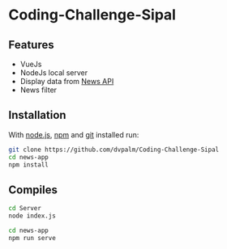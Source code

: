 # Coding-Challenge-Sipal

## Features
- VueJs
- NodeJs local server
- Display data from [News API](https://newsapi.org/)
- News filter

## Installation

With [node.js](https://nodejs.org/en/), [npm](https://www.npmjs.com/) and [git](https://git-scm.com) installed run:

```bash
git clone https://github.com/dvpalm/Coding-Challenge-Sipal
cd news-app
npm install
```
## Compiles
```bash
cd Server
node index.js
```

```bash
cd news-app
npm run serve
```

